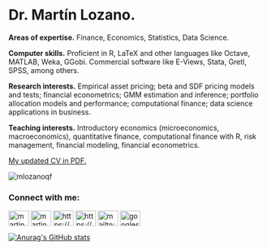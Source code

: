 # Dr. Martín Lozano.

**Areas of expertise.** Finance, Economics, Statistics, Data Science.

**Computer skills.** Proficient in R, LaTeX and other languages like Octave, MATLAB, Weka, GGobi. Commercial software like E-Views, Stata, Gretl, SPSS, among others.

**Research interests.** Empirical asset pricing; beta and SDF pricing models and tests; financial econometrics; GMM estimation and inference; portfolio allocation models and performance; computational finance; data science applications in business.

**Teaching interests.** Introductory economics (microeconomics, macroeconomics), quantitative finance, computational finance with R, risk management, financial modeling, financial econometrics.

[My updated CV in PDF.](https://github.com/mlozanoqf/resume/raw/master/cv-mlozano.pdf)

<p align="left"> <img src="https://komarev.com/ghpvc/?username=mlozanoqf&label=Profile%20views&color=0e75b6&style=flat" alt="mlozanoqf" /> </p>

<h3 align="left">Connect with me:</h3>
<p align="left">
<a href="https://github.com/mlozanoqf" target="blank"><img align="center" src="https://cdn.jsdelivr.net/npm/simple-icons@3.0.1/icons/github.svg" alt="martin-lozano-21818a22" height="30" width="40" /></a>
<a href="https://linkedin.com/in/martin-lozano-21818a22" target="blank"><img align="center" src="https://cdn.jsdelivr.net/npm/simple-icons@3.0.1/icons/linkedin.svg" alt="martin-lozano-21818a22" height="30" width="40" /></a>
<a href="https://www.youtube.com/user/drmartinlozano" target="blank"><img align="center" src="https://cdn.jsdelivr.net/npm/simple-icons@3.0.1/icons/youtube.svg" alt="https://www.youtube.com/channel/drmartinlozano" height="30" width="40" /></a>
<a href="https://sites.google.com/site/mlozanoqf" target="blank"><img align="center" src="https://cdn.jsdelivr.net/npm/simple-icons@3.0.1/icons/icloud.svg" alt="https://www.youtube.com/channel/drmartinlozano" height="30" width="40" /></a>
<a href="mailto:mlozanoqf@gmail.com" target="blank"><img align="center" src="https://cdn.jsdelivr.net/npm/simple-icons@3.0.1/icons/gmail.svg" alt="mailto:mlozanoqf@gmail.com" height="30" width="40" /></a>
<a href="https://scholar.google.com/citations?user=w8boOboAAAAJ&hl=en" target="blank"><img align="center" src="https://cdn.jsdelivr.net/npm/simple-icons@3.0.1/icons/googlescholar.svg" alt="googlescholar" height="30" width="40" /></a>
</p>

[![Anurag's GitHub stats](https://github-readme-stats.vercel.app/api?username=mlozanoqf)](https://github.com/anuraghazra/github-readme-stats)
